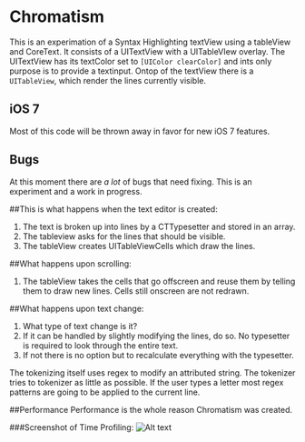 Chromatism
==========

This is an experimation of a Syntax Highlighting textView using a tableView and CoreText. It consists of a UITextView with a UITableVIew overlay. The UITextView has its textColor set to `[UIColor clearColor]` and ints only purpose is to provide a textinput. Ontop of the textView there is a `UITableView`, which render the lines currently visible.
## iOS 7
Most of this code will be thrown away in favor for new iOS 7 features. 

## Bugs
At this moment there are *a lot* of bugs that need fixing. This is an experiment and a work in progress. 

##This is what happens when the text editor is created:

1. The text is broken up into lines by a CTTypesetter and stored in an array.
2. The tableview asks for the lines that should be visible.
3. The tableView creates UITableViewCells which draw the lines.

##What happens upon scrolling:
1. The tableView takes the cells that go offscreen and reuse them by telling them to draw new lines. Cells still onscreen are not redrawn.

##What happens upon text change:
1. What type of text change is it?
2. If it can be handled by slightly modifying the lines, do so. No typesetter is required to look through the entire text.
3. If not there is no option but to recalculate everything with the typesetter.



The tokenizing itself uses regex to modify an attributed string. The tokenizer tries to tokenizer as little as possible. If the user types a letter most regex patterns are going to be applied to the current line.

##Performance
Performance is the whole reason Chromatism was created.

###Screenshot of Time Profiling:
![Alt text](http://anviking.com/Time.png "Performance")



